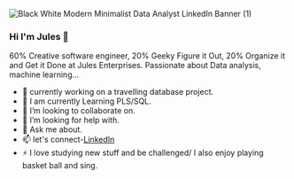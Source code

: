 ![Black   White Modern Minimalist Data Analyst LinkedIn Banner (1)](https://github.com/JulesEnterprises/julesEnterprises/assets/149686001/9d83a190-64eb-47ed-90fc-b8d1c289081f)


### Hi I'm Jules 👋

<!--
**JulesEnterprises/julesEnterprises** is a ✨ _special_ ✨ repository because its `README.md` (this file) appears on your GitHub profile.
-->
60% Creative software engineer, 20% Geeky Figure it Out, 20% Organize it and Get it Done at Jules Enterprises. Passionate about Data analysis, machine learning...

- 🔭 currently working on a travelling database project.
- 🌱 I am currently Learning PLS/SQL.
- 👯 I’m looking to collaborate on.
- 🤔 I’m looking for help with.
- 💬 Ask me about.
- 📫 let's connect-[LinkedIn](https://www.linkedin.com/in/junior-jules-3055a2281/)
- ⚡  I love studying new stuff and be challenged/ I also enjoy playing basket ball and sing.

